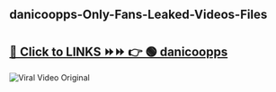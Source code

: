 
 ## danicoopps-Only-Fans-Leaked-Videos-Files

# <h2><a href="https://mediaupload.pro?danicoopps">🔗 Click to LINKS ⏩⏩ 👉 🟢 danicoopps </a></h2>

<a href="https://mediaupload.pro?danicoopps" rel="nofollow" data-target="animated-image.originalLink"><img src="https://i.ibb.co.com/xMMVF88/686577567.gif" alt="Viral Video Original" style="max-width: 100%; display: inline-block;" data-target="animated-image.originalImage"></a>
